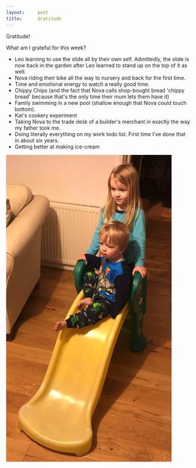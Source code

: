 ```yaml
---
layout:     post
title:      Gratitude
---
```





Gratitude! 

What am I grateful for this week? 

* Leo learning to use the slide all by their own self. Admittedly, the slide is now back in the garden after Leo learned to stand up on the top of it as well. 
* Nova riding their bike all the way to nursery and back for the first time. 
* Time and emotional energy to watch a really good time. 
* Chippy Chips  (and the fact that Nova calls shop-bought bread 'chippy bread' because that's the only time their mum lets them have it) 
* Family swimming in a new pool (shallow enough that Nova could touch bottom). 
* Kat's cookery experiment  
* Taking Nova to the trade desk of a builder's merchant in exactly the way my father took me. 
* Doing literally everything on my work todo list. First time I've done that in about six years. 
* Getting better at making ice-cream


![Picture of the kids on a slide ](/assets/images/slide.png)


